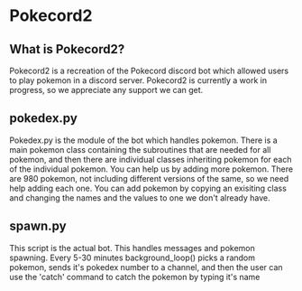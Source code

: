 # Pokecord2

## What is Pokecord2?
Pokecord2 is a recreation of the Pokecord discord bot which allowed users to play pokemon in a discord server. Pokecord2 is currently a work in progress, so we appreciate any support we can get.

## pokedex.py
Pokedex.py is the module of the bot which handles pokemon. There is a main pokemon class containing the subroutines that are needed for all pokemon, and then there are individual classes inheriting pokemon for each of the individual pokemon.
You can help us by adding more pokemon. There are 980 pokemon, not including different versions of the same, so we need help adding each one. You can add pokemon by copying an exisiting class and changing the names and the values to one we don't already have.

## spawn.py
This script is the actual bot. This handles messages and pokemon spawning. Every 5-30 minutes background_loop() picks a random pokemon, sends it's pokedex number to a channel, and then the user can use the 'catch' command to catch the pokemon by typing it's name
